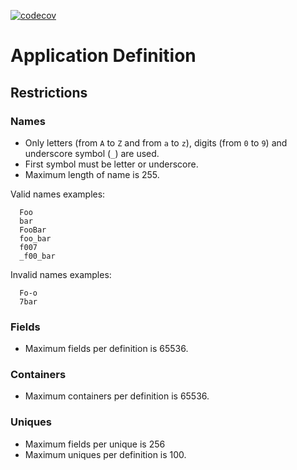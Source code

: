 [![codecov](https://codecov.io/gh/voedger/voedger/appdef/branch/main/graph/badge.svg?token=u6VrbqKtnn)](https://codecov.io/gh/voedger/voedger/appdef)

# Application Definition

## Restrictions

### Names
- Only letters (from `A` to `Z` and from `a` to `z`), digits (from `0` to `9`) and underscore symbol (`_`) are used.
- First symbol must be letter or underscore.
- Maximum length of name is 255.

Valid names examples:
```
  Foo
  bar
  FooBar
  foo_bar
  f007
  _f00_bar
```

Invalid names examples:
```
  Fo-o
  7bar
```

### Fields
- Maximum fields per definition is 65536.

### Containers
- Maximum containers per definition is 65536.

### Uniques
- Maximum fields per unique is 256
- Maximum uniques per definition is 100.
